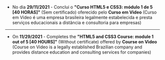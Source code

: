 - No dia **29/11/2021** - Conclui o **"Curso HTML5 e CSS3: módulo 1 de 5 [40 HORAS]"** (Sem certificado) oferecido pelo **Curso em Video** (Curso em Vídeo é uma empresa brasileira legalmente estabelecida e presta serviços educacionais a distância e consultoria para empresas)

------

- On **11/29/2021** - Completes the **"HTML5 and CSS3 Course: module 1 out of 5 [40 HOURS]"** (Without certificate) offered by **Course on Video** (Course on Video is a legally established Brazilian company and provides distance education and consulting services for companies)
